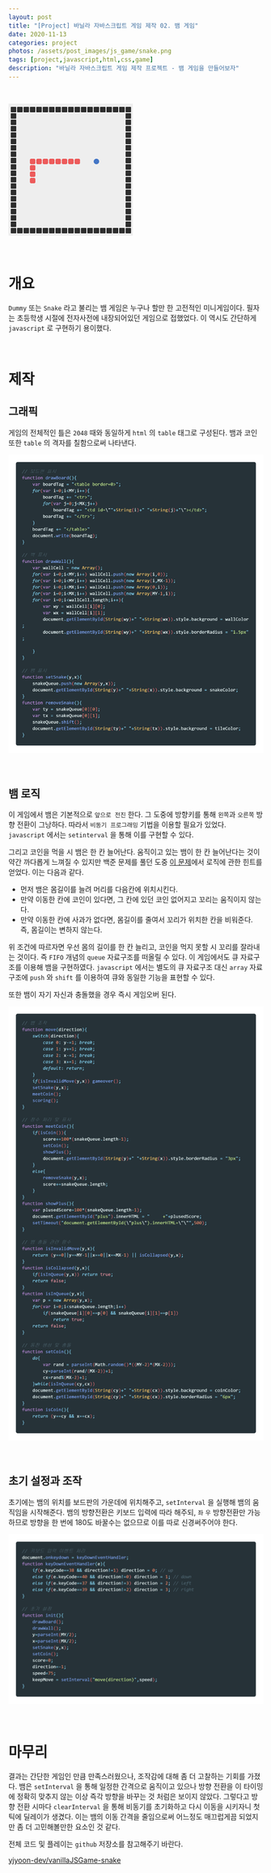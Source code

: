 ```yaml
---
layout: post
title: "[Project] 바닐라 자바스크립트 게임 제작 02. 뱀 게임"
date: 2020-11-13
categories: project
photos: /assets/post_images/js_game/snake.png
tags: [project,javascript,html,css,game]
description: "바닐라 자바스크립트 게임 제작 프로젝트 - 뱀 게임을 만들어보자"
---
```


<br>

![snake](/assets/post_images/js_game/ex_snake.png)

<br>

# 개요

`Dummy` 또는 `Snake` 라고 불리는 뱀 게임은 누구나 할만 한 고전적인 미니게임이다. 필자는 초등학생 시절에 전자사전에 내장되어있던 게임으로 접했었다. 이 역시도 간단하게 `javascript` 로 구현하기 용이했다.

<br>

# 제작

## 그래픽

게임의 전체적인 틀은 `2048` 때와 동일하게 `html` 의 `table` 태그로 구성된다. 뱀과 코인 또한 `table` 의 격자를 칠함으로써 나타낸다.

![1](/assets/post_images/js_game/snake_1.png)

<br>

## 뱀 로직

이 게임에서 뱀은 기본적으로 `앞으로 전진` 한다. 그 도중에 방향키를 통해 `왼쪽`과 `오른쪽` 방향 전환이 그낭하다. 따라서 `비동기 프로그래밍` 기법을 이용할 필요가 있었다. `javascript` 에서는 `setinterval` 을 통해 이를 구현할 수 있다.

그리고 코인을 먹을 시 뱀은 한 칸 늘어난다. 움직이고 있는 뱀이 한 칸 늘어난다는 것이 약간 까다롭게 느껴질 수 있지만 백준 문제를 풀던 도중 [이 문제](https://yjyoon-dev.github.io/boj/2020/10/21/boj-3190/)에서 로직에 관한 힌트를 얻었다. 이는 다음과 같다.

- 먼저 뱀은 몸길이를 늘려 머리를 다음칸에 위치시킨다.
- 만약 이동한 칸에 코인이 있다면, 그 칸에 있던 코인 없어지고 꼬리는 움직이지 않는다.
- 만약 이동한 칸에 사과가 없다면, 몸길이를 줄여서 꼬리가 위치한 칸을 비워준다. 즉, 몸길이는 변하지 않는다.

위 조건에 따르자면 우선 몸의 길이를 한 칸 늘리고, 코인을 먹지 못할 시 꼬리를 잘라내는 것이다. 즉 `FIFO` 개념의 `queue` 자료구조를 떠올릴 수 있다. 이 게임에서도 큐 자료구조를 이용해 뱀을 구현하였다. `javascript` 에서는 별도의 큐 자료구조 대신 `array` 자료구조에 `push` 와 `shift` 를 이용하여 큐와 동일한 기능을 표현할 수 있다.

또한 뱀이 자기 자신과 충돌했을 경우 즉시 게임오버 된다.

![2](/assets/post_images/js_game/snake_2.png)

<br>

## 초기 설정과 조작

초기에는 뱀의 위치를 보드판의 가운데에 위치해주고, `setInterval` 을 실행해 뱀의 움직임을 시작해준다. 뱀의 방향전환은 키보드 입력에 따라 해주되, `좌` `우` 방향전환만 가능하므로 방향을 한 번에 180도 바꿀수는 없으므로 이를 따로 신경써주어야 한다.

![3](/assets/post_images/js_game/snake_3.png)

<br>

# 마무리

결과는 간단한 게임인 만큼 만족스러웠으나, 조작감에 대해 좀 더 고찰하는 기회를 가졌다. 뱀은 `setInterval` 을 통해 일정한 간격으로 움직이고 있으나 방향 전환을 이 타이밍에 정확히 맞추지 않는 이상 즉각 방향을 바꾸는 것 처럼은 보이지 않았다. 그렇다고 방향 전환 시마다 `clearInterval` 을 통해 비동기를 초기화하고 다시 이동을 시키자니 첫 틱에 딜레이가 생겼다. 이는 뱀의 이동 간격을 줄임으로써 어느정도 매끄럽게끔 되었지만 좀 더 고민해볼만한 요소인 것 같다.

전체 코드 및 플레이는 `github` 저장소를 참고해주기 바란다.

[yjyoon-dev/vanillaJSGame-snake](https://github.com/yjyoon-dev/vanilla-javascript-game/tree/master/snake)